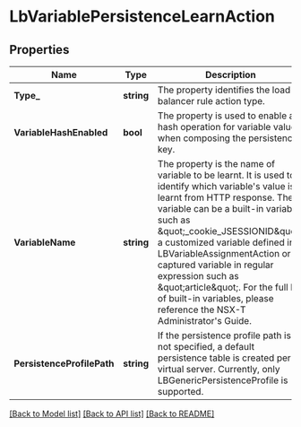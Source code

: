 # LbVariablePersistenceLearnAction

## Properties
Name | Type | Description | Notes
------------ | ------------- | ------------- | -------------
**Type_** | **string** | The property identifies the load balancer rule action type.  | [default to null]
**VariableHashEnabled** | **bool** | The property is used to enable a hash operation for variable value when composing the persistence key.  | [optional] [default to false]
**VariableName** | **string** | The property is the name of variable to be learnt. It is used to identify which variable&#x27;s value is learnt from HTTP response. The variable can be a built-in variable such as \&quot;_cookie_JSESSIONID\&quot;, a customized variable defined in LBVariableAssignmentAction or a captured variable in regular expression such as \&quot;article\&quot;. For the full list of built-in variables, please reference the NSX-T Administrator&#x27;s Guide.  | [default to null]
**PersistenceProfilePath** | **string** | If the persistence profile path is not specified, a default persistence table is created per virtual server. Currently, only LBGenericPersistenceProfile is supported.  | [optional] [default to null]

[[Back to Model list]](../README.md#documentation-for-models) [[Back to API list]](../README.md#documentation-for-api-endpoints) [[Back to README]](../README.md)


